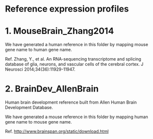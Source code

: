# Reference expression profiles


# 1. MouseBrain_Zhang2014
We have generated a human reference in this folder by mapping mouse gene name to human gene name.

Ref. Zhang, Y., et al. An RNA-sequencing transcriptome and splicing database of glia, neurons, and vascular cells of the cerebral cortex. J Neurosci 2014;34(36):11929-11947.


# 2. BrainDev_AllenBrain
Human brain development reference built from Allen Human Brain Development Database.

We have generated a mouse reference in this folder by mapping human gene name to mouse gene name.

Ref. http://www.brainspan.org/static/download.html

